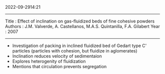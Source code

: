 2022-09-2914:21

---
Title : Effect of inclination on gas-fluidized beds of fine cohesive powders
Authors : J.M. Valverde, A. Castellanos, M.A.S. Quintanilla, F.A. Gilabert
Year : 2007

---

* Investigation of packing in inclined fluidized bed of Gedart type C' particles (particles with cohesion, but fluidize in aglomerates)
* Inclination reduces velocity of sedimentaion
* Explores heterogenity of fluidization
* Mentions that circulation prevents segregation

